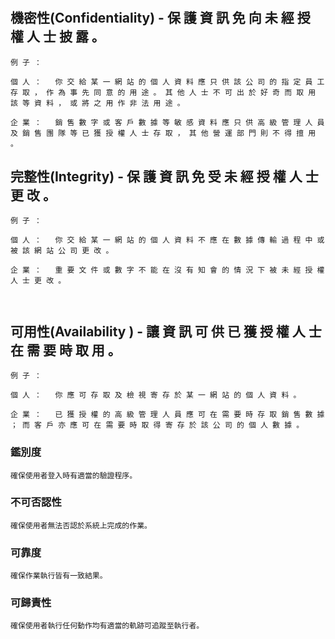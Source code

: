 # 

## 機密性(Confidentiality) - 保 護 資 訊 免 向 未 經 授 權 人 士 披 露 。
```
例 子 ：

個 人 ：	你 交 給 某 一 網 站 的 個 人 資 料 應 只 供 該 公 司 的 指 定 員 工 存 取 ， 作 為 事 先 同 意 的 用 途 。 其 他 人 士 不 可 出 於 好 奇 而 取 用 該 等 資 料 ， 或 將 之 用 作 非 法 用 途 。
 	 
企 業 ：	銷 售 數 字 或 客 戶 數 據 等 敏 感 資 料 應 只 供 高 級 管 理 人 員 及 銷 售 團 隊 等 已 獲 授 權 人 士 存 取 ， 其 他 營 運 部 門 則 不 得 擅 用 。

```
## 完整性(Integrity) - 保 護 資 訊 免 受 未 經 授 權 人 士 更 改 。
```
例 子 ：

個 人 ：  	你 交 給 某 一 網 站 的 個 人 資 料 不 應 在 數 據 傳 輸 過 程 中 或 被 該 網 站 公 司 更 改 。
 	 
企 業 ：  	重 要 文 件 或 數 字 不 能 在 沒 有 知 會 的 情 況 下 被 未 經 授 權 人 士 更 改 。



```
## 可用性(Availability ) - 讓 資 訊 可 供 已 獲 授 權 人 士 在 需 要 時 取 用 。
```
例 子 ：

個 人 ：  	你 應 可 存 取 及 檢 視 寄 存 於 某 一 網 站 的 個 人 資 料 。
 	 
企 業 ：  	已 獲 授 權 的 高 級 管 理 人 員 應 可 在 需 要 時 存 取 銷 售 數 據 ； 而 客 戶 亦 應 可 在 需 要 時 取 得 寄 存 於 該 公 司 的 個 人 數 據 。
```
### 鑑別度
```
確保使用者登入時有適當的驗證程序。
```

### 不可否認性
```
確保使用者無法否認於系統上完成的作業。
```

### 可靠度
```
確保作業執行皆有一致結果。
```

### 可歸責性
```
確保使用者執行任何動作均有適當的軌跡可追蹤至執行者。
```
